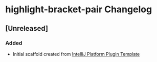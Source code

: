 <!-- Keep a Changelog guide -> https://keepachangelog.com -->

# highlight-bracket-pair Changelog

## [Unreleased]
### Added
- Initial scaffold created from [IntelliJ Platform Plugin Template](https://github.com/JetBrains/intellij-platform-plugin-template)
